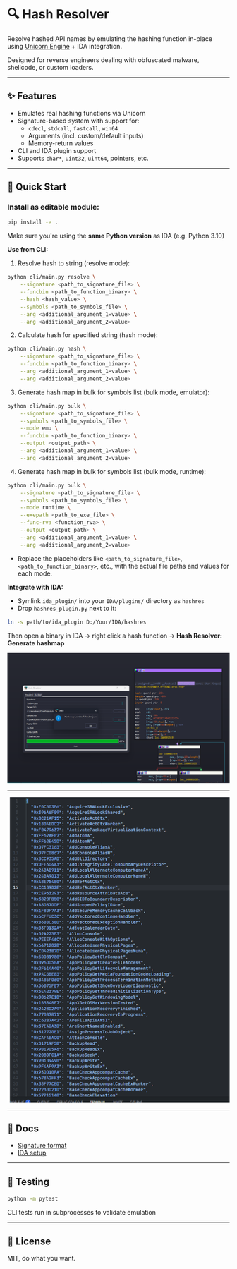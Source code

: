 # 🔍 Hash Resolver

Resolve hashed API names by emulating the hashing function in-place using [Unicorn Engine](https://www.unicorn-engine.org/) + IDA integration.

Designed for reverse engineers dealing with obfuscated malware, shellcode, or custom loaders.

---

## ✨ Features

- Emulates real hashing functions via Unicorn
- Signature-based system with support for:
  - `cdecl`, `stdcall`, `fastcall`, `win64`
  - Arguments (incl. custom/default inputs)
  - Memory-return values
- CLI and IDA plugin support
- Supports `char*`, `uint32`, `uint64`, pointers, etc.

---

## 🚀 Quick Start

### Install as editable module:

```bash
pip install -e .
```

Make sure you're using the **same Python version** as IDA (e.g. Python 3.10)

**Use from CLI:**
1. Resolve hash to string (resolve mode):
```bash
python cli/main.py resolve \
    --signature <path_to_signature_file> \
    --funcbin <path_to_function_binary> \
    --hash <hash_value> \
    --symbols <path_to_symbols_file> \
    --arg <additional_argument_1=value> \
    --arg <additional_argument_2=value>
```

2. Calculate hash for specified string (hash mode):
```bash
python cli/main.py hash \
    --signature <path_to_signature_file> \
    --funcbin <path_to_function_binary> \
    --arg <additional_argument_1=value> \
    --arg <additional_argument_2=value>
```

3. Generate hash map in bulk for symbols list (bulk mode, emulator):
```bash
python cli/main.py bulk \
    --signature <path_to_signature_file> \
    --symbols <path_to_symbols_file> \
    --mode emu \
    --funcbin <path_to_function_binary> \
    --output <output_path> \
    --arg <additional_argument_1=value> \
    --arg <additional_argument_2=value>
```

4. Generate hash map in bulk for symbols list (bulk mode, runtime):
```bash
python cli/main.py bulk \
    --signature <path_to_signature_file> \
    --symbols <path_to_symbols_file> \
    --mode runtime \
    --exepath <path_to_exe_file> \
    --func-rva <function_rva> \
    --output <output_path> \
    --arg <additional_argument_1=value> \
    --arg <additional_argument_2=value>
```
- Replace the placeholders like `<path_to_signature_file>`, `<path_to_function_binary>`, etc., with the actual file paths and values for each mode.

**Integrate with IDA:**
- Symlink `ida_plugin/` into your `IDA/plugins/` directory as `hashres`
- Drop `hashres_plugin.py` next to it:
```bash
ln -s path/to/ida_plugin D:/Your/IDA/hashres
```
Then open a binary in IDA → right click a hash function → **Hash Resolver: Generate hashmap**

![IDA Preview](assets/ida_preview.png)

---

![HashMap View](assets/hashmap_view.png)

---

## 📖 Docs
- [Signature format](./ida_plugin/signatures/README.md)
- [IDA setup](./ida_plugin/README.md)

---

## 🧪 Testing
```bash
python -m pytest
```
CLI tests run in subprocesses to validate emulation

---

## 📎 License
MIT, do what you want.
